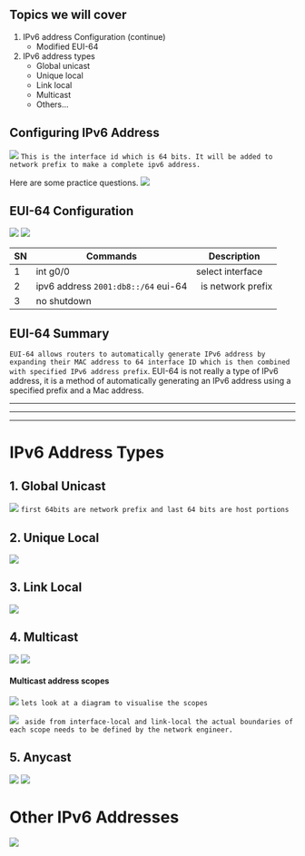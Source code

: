 

## Topics we will cover

1. IPv6 address Configuration (continue)
	- Modified EUI-64
2. IPv6 address types
	- Global unicast
	- Unique local
	- Link local
	- Multicast
	- Others...


## Configuring IPv6 Address
![](images/Pasted%20image%2020231106094912.png)
`This is the interface id which is 64 bits. It will be added to network prefix to make a complete ipv6 address.`

Here are some practice questions.
![](images/Pasted%20image%2020231106095345.png)

## EUI-64 Configuration
![](images/Pasted%20image%2020231106100832.png)
![](images/Pasted%20image%2020231106100621.png)

|SN| **Commands**      | Description |
|---| ----------- | ----------- |
|1|int g0/0|select interface|
|2| ipv6 address `2001:db8::/64` eui-64|` `is network prefix|
|3|no shutdown||

## EUI-64 Summary

`EUI-64 allows routers to automatically generate IPv6 address by expanding their MAC address to 64 interface ID which is then combined with specified IPv6 address prefix`.
EUI-64  is not really a type of IPv6 address, it is a method of automatically generating an IPv6 address using a specified prefix and a Mac address.


-----
----
---
# IPv6 Address Types

## 1. Global Unicast

![](images/Pasted%20image%2020231106102207.png)
`first 64bits are network prefix and last 64 bits are host portions`

## 2. Unique Local

![](images/Pasted%20image%2020231106102606.png)


## 3. Link Local

![](images/Pasted%20image%2020231106103124.png)


## 4. Multicast

![](images/Pasted%20image%2020231106103449.png)
![](images/Pasted%20image%2020231106103533.png)

#### Multicast address scopes

![](images/Pasted%20image%2020231106103908.png)
`lets look at a diagram to visualise the scopes`

![](images/Pasted%20image%2020231106104106.png)
` aside from interface-local and link-local the actual boundaries of each scope needs to be defined by the network engineer.`


## 5. Anycast

![](images/Pasted%20image%2020231106104641.png)
![](images/Pasted%20image%2020231106104829.png)


# Other IPv6 Addresses

![](images/Pasted%20image%2020231106105222.png)
